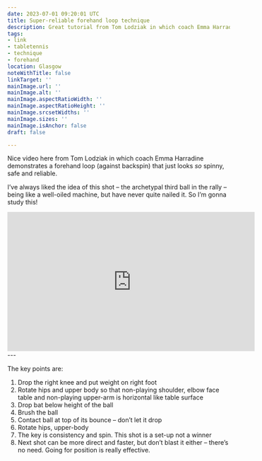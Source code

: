 ```yaml
---
date: 2023-07-01 09:20:01 UTC
title: Super-reliable forehand loop technique
description: Great tutorial from Tom Lodziak in which coach Emma Harradine demonstrates her excellent forehand loop technique
tags:
- link
- tabletennis
- technique
- forehand
location: Glasgow
noteWithTitle: false
linkTarget: ''
mainImage.url: ''
mainImage.alt: ''
mainImage.aspectRatioWidth: ''
mainImage.aspectRatioHeight: ''
mainImage.srcsetWidths: ''
mainImage.sizes: ''
mainImage.isAnchor: false
draft: false

---
```

Nice video here from Tom Lodziak in which coach Emma Harradine demonstrates a forehand loop (against backspin) that just looks _so_ spinny, safe and reliable.

I’ve always liked the idea of this shot – the archetypal third ball in the rally – being like a well-oiled machine, but have never quite nailed it. So I’m gonna study this!

<div class="aspect-ratio-wide">
  <iframe title="Emma Haradine’s super-reliable forehand loop technique" width="560" height="315" src="https://www.youtube.com/embed/XcS7ol2GP10" frameborder="0" allow="accelerometer; autoplay; clipboard-write; encrypted-media; gyroscope; picture-in-picture; web-share" allowfullscreen></iframe>
</div>
---

The key points are:

1. Drop the right knee and put weight on right foot
2. Rotate hips and upper body so that non-playing shoulder, elbow face table and non-playing upper-arm is horizontal like table surface
3. Drop bat below height of the ball
4. Brush the ball
5. Contact ball at top of its bounce – don’t let it drop
6. Rotate hips, upper-body
7. The key is consistency and spin. This shot is a set-up not a winner
8. Next shot can be more direct and faster, but don’t blast it either – there’s no need. Going for position is really effective.  
